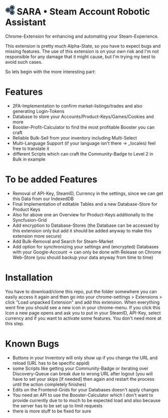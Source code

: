 <img src="./images/icon-48x48.png" alt="SteamAccountRoboticAssistantr" width="auto" height="30">  SARA • Steam Account Robotic Assistant
===================

Chrome-Extension for enhancing and automating your Steam-Experience.

This extension is pretty much Alpha-State, so you have to expect bugs and missing features. 
The use of this extension is on your own risk and I'm not responsible for any damage that 
it might cause, but I'm trying my best to avoid such cases.

So lets begin with the more interesting part:

# Features
- 2FA-Implementation to confirm market-listings/trades and also generating Login-Tokens
- Database to store your Accounts/Product-Keys/Games/Cookies and more
- Booster-Profit-Calculator to find the most profitable Booster you can craft
- Reliable Bulk-Sell from your inventory including Multi-Select
- Multi-Language Support (if your language isn't there -> _locales) feel free to translate it
- different Scripts which can craft the Community-Badge to Level 2 in Bulk in example

# To be added Features
- Removal of API-Key, SteamID, Currency in the settings, since we can get this Data from our IndexedDB
- Final Implementation of editable Tables and a new Database-Store for Product Keys
- Also for above one an Overview for Product-Keys additionally to the Syncfusion-Grid
- Add encryption to Database-Stores (the Database can be accessed by this extension only but add it should be added anyway to make this extension more secure)
- Add Bulk-Removal and Search for Steam-Market
- Add option for synchronizing your settings and (encrypted) Databases with your Google-Account -> can only be done with Release on Chrome Web-Store (you should backup your data anyway from time to time)

# Installation

You have to download/clone this repo, put the folder somewhere you can easily access it again
and then go into your chrome-settings > Extensions > click "Load unpacked Extension" and add
this extension. When everything went fine you should see a new icon in your chrome-menu.
If you click this Icon a new page opens and ask you to put in your SteamID, API-Key, select
currency and if you want to activate some features. You don't need more at this step.

# Known Bugs

- Buttons in your Inventory will only show up if you change the URL and reload (URL has to be specific appid)
- some Scripts like getting your Community-Badge or iterating over Discovery-Queue can break due to wrong URL after logout (you will have to set your skips [if needed] then again and restart the process until the action completely finishes)
- Edits on the Frontend-Grids for your Databases doesn't apply changes
- You need an API to use the Booster-Calculator which I don't want to provide currently due to to much to be expected load and also because the server has to be set up to limit requests
- there is more stuff to be fixed for sure

[logo]: https://raw.githubusercontent.com/Pandiora/SteamAccountRoboticAssistant/master/images/icon-48x48.png "SteamAccountRoboticAssistant"
